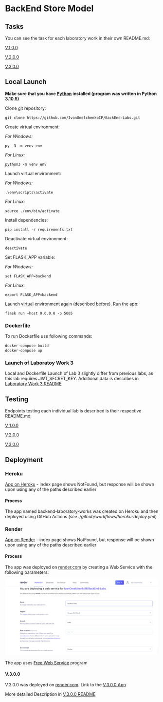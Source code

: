 # BackEnd Store Model

## Tasks

You can see the task for each laboratory work in their own README.md:

[V.1.0.0](https://github.com/IvanOmelchenkoIP/BackEnd-Labs/blob/main/docs/lab-1/README.md)

[V.2.0.0](https://github.com/IvanOmelchenkoIP/BackEnd-Labs/blob/main/docs/lab-2/README.md)

[V.3.0.0](https://github.com/IvanOmelchenkoIP/BackEnd-Labs/blob/main/docs/lab-3/README.md)

## Local Launch

**Make sure that you have [Python](https://www.python.org/downloads/) installed (program was written in Python 3.10.5)**

Clone git repository:

    git clone https://github.com/IvanOmelchenkoIP/BackEnd-Labs.git

Create virtual environment:

*For Windows:*

    py -3 -m venv env

*For Linux:*

    python3 -m venv env

Launch virtual environment:

*For Windows:*

    .\env\scripts\activate

*For Linux:*

    source ./env/bin/activate

Install dependencies:

    pip install -r requirements.txt

Deactivate virtual environment:

    deactivate

Set FLASK_APP variable:

*For Windows:*

    set FLASK_APP=backend

*For Linux:*

    export FLASK_APP=backend

Launch virtual environment again (described before). Run the app:

    flask run –host 0.0.0.0 -p 5005

### Dockerfile

To run Dockerfile use following commands:

    docker-compose build
    docker-compose up

### Launch of Laboratoy Work 3

Local and Dockerfile Launch of Lab 3 slightly differ from previous labs, as this lab requires JWT_SECRET_KEY. Additional data is describes in [Laboratory Work 3 README](https://github.com/IvanOmelchenkoIP/BackEnd-Labs/blob/main/docs/lab-3/README.md) 

## Testing

Endpoints testing each individual lab is described is their respective README.md:

[V 1.0.0](https://github.com/IvanOmelchenkoIP/BackEnd-Labs/blob/main/docs/v.1.0.0/README.md)

[V.2.0.0](https://github.com/IvanOmelchenkoIP/BackEnd-Labs/blob/main/docs/v.2.0.0/README.md)

[V.3.0.0](https://github.com/IvanOmelchenkoIP/BackEnd-Labs/blob/main/docs/v.3.0.0/README.md)

## Deployment

### Heroku

[App on Heroku](https://backend-laboratory-works.herokuapp.com/) - index page shows NotFound, but response will be shown upon using any of the paths described earlier

#### Process

The app named backend-laboratory-works was created on Heroku and then deployed using GitHub Actions (*see ./github/workflows/heroku-deploy.yml*)

### Render

[App on Render](https://backend-labs.onrender.com/) - index page shows NotFound, but response will be shown upon using any of the paths described earlier

#### Process

The app was deployed on [render.com](https://render.com/) by creating a Web Service with the following parameters:

![render-deploy](https://github.com/IvanOmelchenkoIP/BackEnd-Labs/blob/main/docs/files/render-deploy.png)

The app uses [Free Web Service](https://render.com/docs/free) program

#### V.3.0.0

V.3.0.0 was deployed on [render.com](https://render.com/). Link to the [V.3.0.0 App](https://backend-lab-3.onrender.com/)

More detailed Description in [V.3.0.0 README](https://github.com/IvanOmelchenkoIP/BackEnd-Labs/blob/main/docs/lab-3/README.md)